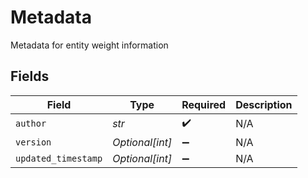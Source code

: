 # Metadata

Metadata for entity weight information


## Fields

| Field               | Type                | Required            | Description         |
| ------------------- | ------------------- | ------------------- | ------------------- |
| `author`            | *str*               | :heavy_check_mark:  | N/A                 |
| `version`           | *Optional[int]*     | :heavy_minus_sign:  | N/A                 |
| `updated_timestamp` | *Optional[int]*     | :heavy_minus_sign:  | N/A                 |